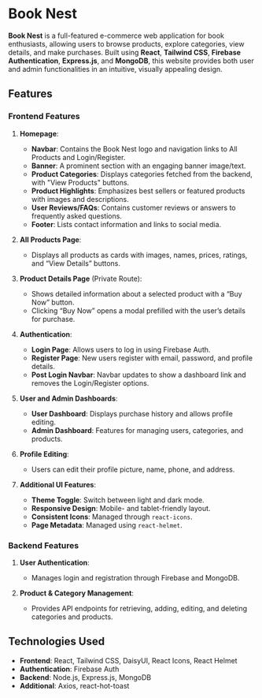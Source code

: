 # Book Nest

**Book Nest** is a full-featured e-commerce web application for book enthusiasts, allowing users to browse products, explore categories, view details, and make purchases. Built using **React**, **Tailwind CSS**, **Firebase Authentication**, **Express.js**, and **MongoDB**, this website provides both user and admin functionalities in an intuitive, visually appealing design.

## Features

### Frontend Features

1. **Homepage**:

   - **Navbar**: Contains the Book Nest logo and navigation links to All Products and Login/Register.
   - **Banner**: A prominent section with an engaging banner image/text.
   - **Product Categories**: Displays categories fetched from the backend, with "View Products" buttons.
   - **Product Highlights**: Emphasizes best sellers or featured products with images and descriptions.
   - **User Reviews/FAQs**: Contains customer reviews or answers to frequently asked questions.
   - **Footer**: Lists contact information and links to social media.

2. **All Products Page**:

   - Displays all products as cards with images, names, prices, ratings, and “View Details” buttons.

3. **Product Details Page** (Private Route):

   - Shows detailed information about a selected product with a “Buy Now” button.
   - Clicking “Buy Now” opens a modal prefilled with the user’s details for purchase.

4. **Authentication**:

   - **Login Page**: Allows users to log in using Firebase Auth.
   - **Register Page**: New users register with email, password, and profile details.
   - **Post Login Navbar**: Navbar updates to show a dashboard link and removes the Login/Register options.

5. **User and Admin Dashboards**:

   - **User Dashboard**: Displays purchase history and allows profile editing.
   - **Admin Dashboard**: Features for managing users, categories, and products.

6. **Profile Editing**:

   - Users can edit their profile picture, name, phone, and address.

7. **Additional UI Features**:
   - **Theme Toggle**: Switch between light and dark mode.
   - **Responsive Design**: Mobile- and tablet-friendly layout.
   - **Consistent Icons**: Managed through `react-icons`.
   - **Page Metadata**: Managed using `react-helmet`.

### Backend Features

1. **User Authentication**:

   - Manages login and registration through Firebase and MongoDB.

2. **Product & Category Management**:
   - Provides API endpoints for retrieving, adding, editing, and deleting categories and products.

## Technologies Used

- **Frontend**: React, Tailwind CSS, DaisyUI, React Icons, React Helmet
- **Authentication**: Firebase Auth
- **Backend**: Node.js, Express.js, MongoDB
- **Additional**: Axios, react-hot-toast
